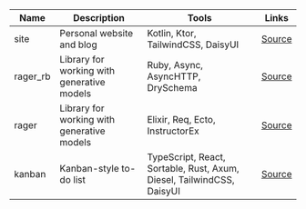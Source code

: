 | Name | Description | Tools | Links |
|------|-------------|------------|-------|
| site | Personal website and blog | Kotlin, Ktor, TailwindCSS, DaisyUI | [Source](https://github.com/mvkvc/site) |
| rager_rb | Library for working with generative models | Ruby, Async, AsyncHTTP, DrySchema | [Source](https://github.com/mvkvc/rager_rb) |
| rager | Library for working with generative models | Elixir, Req, Ecto, InstructorEx | [Source](https://github.com/mvkvc/rager) |
| kanban | Kanban-style to-do list | TypeScript, React, Sortable, Rust, Axum, Diesel, TailwindCSS, DaisyUI | [Source](https://github.com/mvkvc/kanban) |
